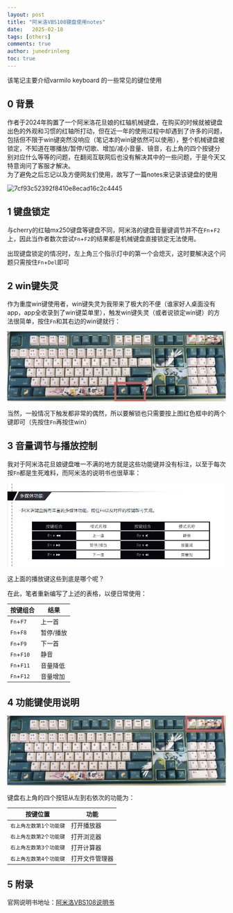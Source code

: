 ```yaml
---
layout: post
title: "阿米洛VBS108键盘使用notes"
date:   2025-02-18
tags: [others]
comments: true
author: junedrinleng
toc: true
---
```

该笔记主要介绍varmilo keyboard 的一些常见的键位使用
<!-- more -->
## 0 背景
作者于2024年购置了一个阿米洛花旦娘的红轴机械键盘，在购买的时候就被键盘出色的外观和习惯的红轴所打动，但在近一年的使用过程中却遇到了许多的问题，包括但不限于win键突然没响应（笔记本的win键依然可以使用），整个机械键盘被锁定，不知道在哪播放/暂停/切歌、增加/减小音量、镜音，右上角的四个按键分别对应什么等等的问题，在翻阅互联网后也没有解决其中的一些问题，于是今天又特意询问了客服才解决。  
为了避免之后忘记以及方便网友们使用，故写了一篇notes来记录该键盘的使用   

![7cf93c52392f8410e8ecad16c2c4445](./2025-02-18-Varmilo_notes.assets/7cf93c52392f8410e8ecad16c2c4445.png)

## 1 键盘锁定
与cherry的红轴mx250键盘等键盘不同，阿米洛的键盘音量键调节并不在`Fn`+`F2`上，因此当作者数次尝试`Fn`+`F2`的结果都是机械键盘直接锁定无法使用。  

出现键盘锁定的情况时，左上角三个指示灯中的第一个会熄灭，这时要解决这个问题只需按住`Fn`+`Del`即可  

## 2 win键失灵

作为重度win键使用者，win键失灵为我带来了极大的不便（谁家好人桌面没有app，app全收录到了win键菜单里），触发win键失灵（或者说锁定win键）的方法很简单，按住`Fn`和其右边的win键就行：  

![IMG_20250218_150028](./2025-02-18-Varmilo_notes.assets/IMG_20250218_150028.jpg)

当然，一般情况下触发都非常的偶然，所以要解锁也只需要按上图红色框中的两个键即可（先按住`Fn`再按住win）  

## 3 音量调节与播放控制

我对于阿米洛花旦娘键盘唯一不满的地方就是这些功能键并没有标注，以至于每次按`Fn`都是生死难料，而阿米洛的说明书也很草率：  

![image-20250218150253087](./2025-02-18-Varmilo_notes.assets/image-20250218150253087.png)

这上面的播放键这些到底是哪个呢？  

在此，笔者重新编写了上述的表格，以便日常使用：  

| 按键组合   | 结果      |
| ---------- | --------- |
| `Fn`+`F7`  | 上一首    |
| `Fn`+`F8`  | 暂停/播放 |
| `Fn`+`F9`  | 下一首    |
| `Fn`+`F10` | 静音      |
| `Fn`+`F11` | 音量降低  |
| `Fn`+`F12` | 音量增加  |

## 4 功能键使用说明

![IMG_20250218_150757](./2025-02-18-Varmilo_notes.assets/IMG_20250218_150757-1739862454781-2.jpg)

键盘右上角的四个按钮从左到右依次的功能为：

| 按键位置                | 功能           |
| ----------------------- | -------------- |
| `右上角左数第1个功能键` | 打开播放器     |
| `右上角左数第2个功能键` | 打开浏览器     |
| `右上角左数第3个功能键` | 打开计算器     |
| `右上角左数第4个功能键` | 打开文件管理器 |

## 5 附录

官网说明书地址：[阿米洛VBS108说明书](https://wds-service-1258344699.file.myqcloud.com/20/18065/pdf/17332758789244eac810e6ad3cdfd282becde094ff070.pdf)
